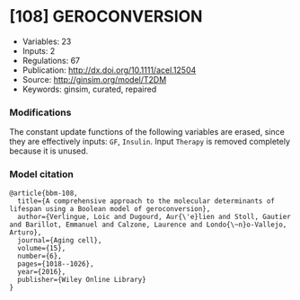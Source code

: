 # \[108\] GEROCONVERSION

 - Variables: 23
 - Inputs: 2
 - Regulations: 67
 - Publication: http://dx.doi.org/10.1111/acel.12504
 - Source: http://ginsim.org/model/T2DM
 - Keywords: ginsim, curated, repaired


### Modifications

The constant update functions of the following variables are erased, since they are effectively inputs: `GF`, `Insulin`. Input `Therapy` is removed completely because it is unused.


### Model citation

```
@article{bbm-108,
  title={A comprehensive approach to the molecular determinants of lifespan using a Boolean model of geroconversion},
  author={Verlingue, Loic and Dugourd, Aur{\'e}lien and Stoll, Gautier and Barillot, Emmanuel and Calzone, Laurence and Londo{\~n}o-Vallejo, Arturo},
  journal={Aging cell},
  volume={15},
  number={6},
  pages={1018--1026},
  year={2016},
  publisher={Wiley Online Library}
}

```

